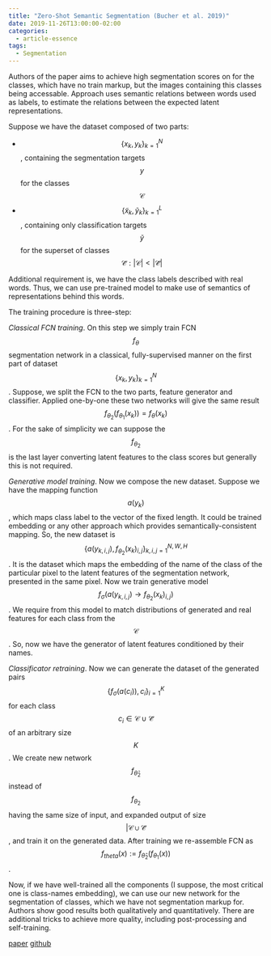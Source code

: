 ```yaml
---
title: "Zero-Shot Semantic Segmentation (Bucher et al. 2019)"
date: 2019-11-26T13:00:00-02:00
categories:
  - article-essence
tags:
  - Segmentation
---
```


Authors of the paper aims to achieve high segmentation scores on for the classes, which have no train markup, but the images containing this classes being accessable.
Approach uses semantic relations between words used as labels, to estimate the relations between the expected latent representations.

Suppose we have the dataset composed of two parts: 
 - $$ \{x_k, y_k\}_{k=1}^{N} $$, containing the segmentation targets $$ y $$ for the classes $$ \mathcal{C} $$
 - $$ \{\tilde{x}_k, \tilde{y}_k\}_{k=1}^{L} $$, containing only classification targets $$ \tilde{y} $$ for the superset of classes $$ \mathcal{\tilde{C}}: \vert \mathcal{C} \vert < \vert \mathcal{\tilde{C}} \vert $$

Additional requirement is, we have the class labels described with real words. Thus, we can use pre-trained model to make use of semantics of representations behind this words.

The training procedure is three-step:

*Classical FCN training*. 
On this step we simply train FCN $$f_{\theta}$$ segmentation network in a classical, fully-supervised manner on the first part of dataset $$ \{x_k, y_k\}_{k=1}^{N} $$.
Suppose, we split the FCN to the two parts, feature generator and classifier. 
Applied one-by-one these two networks will give the same result $$f_{\theta_2} \left( f_{\theta_1} \left( x_k \right) \right) =  f_{\theta} \left(x_k \right)$$.
For the sake of simplicity we can suppose the $$ f_{\theta_2} $$ is the last layer converting latent features to the class scores but generally this is not required.

*Generative model training*.
Now we compose the new dataset.
Suppose we have the mapping function $$ a(y_k) $$, which maps class label to the vector of the fixed length.
It could be trained embedding or any other approach which provides semantically-consistent mapping.
So, the new dataset is $$ \{ a(y_{k,i,j}), f_{\theta_2}(x_k)_{i, j} \}_{k,i,j = 1}^{N, W, H} $$.
It is the dataset which maps the embedding of the name of the class of the particular pixel to the latent features of the segmentation network, presented in the same pixel.
Now we train generative model $$ f_{\sigma}(a(y_{k,i,j}) \rightarrow f_{\theta_2}(x_k)_{i,j}) $$.
We require from this model to match distributions of generated and real features for each class from the $$ \mathcal{C} $$.
So, now we have the generator of latent features conditioned by their names.

*Classificator retraining*.
Now we can generate the dataset of the generated pairs $$ \{f_{\sigma} \left( a \left( c_i \right) \right), c_i \}_{i=1}^K $$ for each class $$ c_i \in \mathcal{C} \cup \mathcal{\tilde{C}} $$ of an arbitrary size $$ K $$.
We create new network $$ f_{\hat{\theta}_2} $$ instead of $$ f_{\theta_2} $$ having the same size of input, and expanded output of size $$ \vert \mathcal{C} \cup \mathcal{\tilde{C}} $$, and train it on the generated data.
After training we re-assemble FCN as $$ f_{theta} (x) := f_{\hat{\theta}_2} \left(  f_{\theta_1}\left(x\right)\right) $$.

Now, if we have well-trained all the components (I suppose, the most critical one is class-names embedding), we can use our new network for the segmentation of classes, which we have not segmentation markup for.
Authors show good results both qualitatively and quantitatively.
There are additional tricks to achieve more quality, including post-processing and self-training.

[paper](https://arxiv.org/abs/1906.00817)
[github](https://github.com/valeoai/ZS3)
